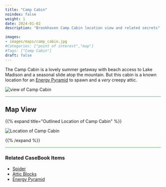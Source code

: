 ```yaml
---
title: "Camp Cabin"
noindex: false
weight: 1
date: 2024-01-02
description: "Brookhaven Camp Cabin location view and related secrets"

images:
- images/maps/camp_cabin.jpg
#Categories: ["point of interest","map"]
#Tags: ["Camp Cabin"]
draft: false
--- 
```


The Camp Cabin is a lovely summer getaway with beach access to Lake Madison and a seasonal slide atop the mountain. But this cabin is a known location for an [Energy Pyramid](/casebook/energy_pyramids/#known-locations) to spawn and a _very_ creepy attic.

![view of Camp Cabin](/images/maps/camp_cabin.jpg)


<hr style="background-color: #28b44c" size=8>

## Map View

{{% expand title="Outlined Location of Camp Cabin" %}}

![Location of Camp Cabin](/images/maps/camp-cabin.png)

{{% /expand %}}

<hr style="background-color: #28b44c" size=8>

### Related CaseBook Items

- [Spider](/casebook/interesting/camp_cabin/#spider)
- [Attic Blocks](/casebook/interesting/camp_cabin/#blocks)
- [Energy Pyramid](/casebook/energy_pyramids/#known-locations)
